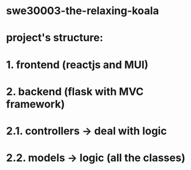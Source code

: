 # swe30003-the-relaxing-koala
# project's structure:
# 1. frontend (reactjs and MUI)

# 2. backend (flask with MVC framework)
# 2.1. controllers -> deal with logic
# 2.2. models -> logic (all the classes)